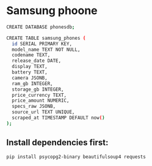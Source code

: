 # Samsung phoone 
```bash
CREATE DATABASE phonesdb;
```
```bash
CREATE TABLE samsung_phones (
  id SERIAL PRIMARY KEY,
  model_name TEXT NOT NULL,
  codename TEXT,
  release_date DATE,
  display TEXT,
  battery TEXT,
  camera JSONB,
  ram_gb INTEGER,
  storage_gb INTEGER,
  price_currency TEXT,
  price_amount NUMERIC,
  specs_raw JSONB,
  source_url TEXT UNIQUE,
  scraped_at TIMESTAMP DEFAULT now()
);
```
## Install dependencies first:
```bash
pip install psycopg2-binary beautifulsoup4 requests
```
